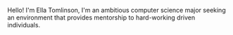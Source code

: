 Hello! I'm Ella Tomlinson, I'm an ambitious computer science major seeking an environment that provides mentorship to hard-working driven individuals.
